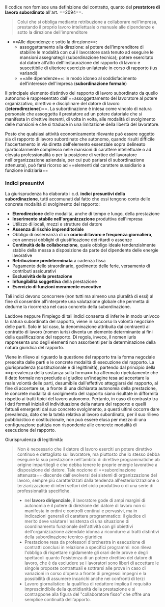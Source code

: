 Il codice non fornisce una definizione del contratto, quanto del **prestatore di lavoro subordinato** all'art. ==2094==.
>Colui che si obbliga mediante retribuzione a collaborare nell'impresa, prestando il proprio lavoro intellettuale o manuale alle dipendenze e sotto la direzione dell'imprenditore


- ==Alle dipendenze e sotto la direzione==:
	- assoggettamento alla direzione: al potere dell'imprenditore di stabilire le modalità con cui il lavoratore sarà tenuto ad eseguire le mansioni assegnategli (subordinazione tecnica); potere esercitato dal datore all'atto dell'instaurazione del rapporto di lavoro e suscettibile di ulteriore esercizio unilaterale in corso di rapporto (ius variandi)
	- ==alle dipendenze==: in modo idoneo al soddisfacimento dell'interesse dell'impresa (**subordinazione formale**)

Il principale elemento distintivo del rapporto di lavoro subordinato da quello autonomo è rappresentato dall'==assoggettamento del lavoratore al potere organizzativo, direttivo e disciplinare del datore di lavoro ((**eterodirezione**))==. La subordinazione è intesa come vincolo di natura personale che assoggetta il prestatore ad un potere datoriale che si manifesta in direttive inerenti, di volta in volta, alle modalità di svolgimento delle mansioni e che si traduce in una limitazione della libertà del lavoratore.

Posto che qualsiasi attività economicamente rilevante può essere oggetto sia di rapporto di lavoro subordinato che autonomo, quando risulti difficile l'accertamento in via diretta dell'elemento essenziale sopra delineato (particolarmente complesso nelle mansioni di carattere intellettuale o ad elevata professionalità o per la posizione di vertice del lavoratore nell'organizzazione aziendale, per cui può parlarsi di subordinazione attenuata), può farsi ricorso ad ==elementi dal carattere sussidiario a funzione indiziaria== 


### Indici presuntivi
La giurisprudenza ha elaborato i c.d. **indici presuntivi della subordinazione**, tutti accomunati dal fatto che essi tengono conto delle concrete modalità di svolgimento del rapporto:
- **Eterodirezione** delle modalità, anche di tempo e luogo, della prestazione
- **Inserimento stabile nell'organizzazione** produttiva dell'impresa
- Utilizzo di locali, mezzi e strutture del datore
- **Assenza di rischio imprenditoriale**
- Obbligo di osservanza di un **orario di lavoro e frequenza giornaliera**, con annessi obblighi di giustificazione dei ritardi o assenze
- **Continuità della collaborazione**, quale obbligo ideale tendenzialmente stabile della messa a disposizione da parte del dipendente delle energie lavorative
- **Retribuzione predeterminata** a cadenza fissa
- Pagamento dello straordinario, godimento delle ferie, versamento di contributi assicurativi
- **Esclusività della prestazione**
- **Infungibilità soggettiva** della prestazione
- **Esercizio di funzioni meramente esecutive**

Tali indici devono concorrere (non tutti ma almeno una pluralità di essi) al fine di consentire all'interprete una valutazione globale che permetta di dedurne la ricorrenza nel caso concreto della subordinazione.

Laddove neppure l'impiego di tali indici consenta di inferire in modo univoco la natura subordinata del rapporto, viene in soccorso la volontà negoziale delle parti.
Solo in tal caso, la denominazione attribuita dai contraenti al contratto di lavoro (nomen iuris) diventa un elemento determinante ai fini della qualificazione del rapporto.
Di regola, invece, il nomen iuris rappresenta uno degli elementi non assorbenti per la determinazione della natura giuridica del rapporto.

Viene in rilievo al riguardo la questione del rapporto tra la forma negoziale prescelta dalle parti e le concrete modalità di esecuzione del rapporto.
La giurisprudenza (costituzionale e di legittimità), partendo dal principio della ==prevalenza della sostanza sulla forma== ha affermato ripetutamente che il dato formale non preclude al giudice un'indagine tesa ad accertare la reale volontà delle parti, desumibile dall'effettivo atteggiarsi del rapporto, al fine di accertare se, a fronte di una dichiarata autonomia della prestazione, le concrete modalità di svolgimento del rapporto siano risultate in difformità rispetto ai tratti tipici del lavoro autonomo.
Pertanto, in caso di contrasto tra i dati formali iniziali di individuazione della natura del rapporto e quelli fattuali emergenti dal suo concreto svolgimento, a questi ultimi occorre dare prevalenza, dato che la tutela relativa al lavoro subordinato, per il suo rilievo pubblicistico e costituzionale, non può essere elusa per mezzo di una configurazione pattizia non rispondente alle concrete modalità di esecuzione del rapporto.


Giurisprudenza di legittimità:
>Non è necessario che il datore di lavoro eserciti un potere direttivo continuo e dettagliato sul lavoratore, ma piuttosto che lo stesso debba eseguire la sua prestazione nell'ambito di direttive programmatiche ab origine impartitegli e che debba tenere le proprie energie lavorative a disposizione del datore. 
>Tale nozione di ==subordinazione attenuata== discende dall'evolversi dei sistemi di organizzazione del lavoro, sempre più caratterizzati dalla tendenza all'esteriorizzazione o terziarizzazione di interi settori del ciclo produttivo o di una serie di professionalità specifiche.
>- nel **lavoro dirigenziale**, il lavoratore gode di ampi margini di autonomia e il potere di direzione del datore di lavoro non si manifesta in ordini e controlli continui e pervasivi, ma in indicazioni generali di carattere programmatico: il giudice di merito deve valutare l'esistenza di una situazione di coordinamento funzionale dell'attività con gli obiettivi dell'organizzazione aziendale idonea a ricondurre ai tratti distintivi della subordinazione tecnico-giuridica
>- Prestazione resa da professori d'orchestra in esecuzione di contratti conclusi in relazione a specifici programmi: non rileva l'obbligo di rispettare rigidamente gli orari delle prove e degli spettacoli quanto l'esistenza di un potere direttivo del datore di lavoro, che è da escludere se i lavoratori sono liberi di accettare le singole proposte contrattuali e sottrarsi alle prove in caso di variazioni in corso d'opera a fronte di pregressi impegni e la possibilità di assumere incarichi anche nei confronti di terzi
>- Lavoro giornalistico: la qualifica di redattore implica il requisito imprescindibile della quotidianità della prestazione e si contrappone alla figura del "collaboratore fisso" che offre una semplice continuità dell'apporto.